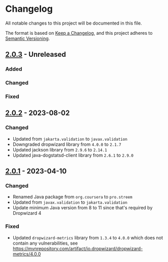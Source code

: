 # Changelog

All notable changes to this project will be documented in this file.

The format is based on [Keep a Changelog](https://keepachangelog.com/en/1.0.0/), and this project adheres to [Semantic Versioning](https://semver.org/spec/v2.0.0.html).

## [2.0.3] - Unreleased

[2.0.3]: https://github.com/streem/metrics-datadog/compare/v2.0.2...HEAD

### Added

### Changed

### Fixed


## [2.0.2] - 2023-08-02

[2.0.2]: https://github.com/streem/metrics-datadog/compare/v2.0.1...v2.0.2

### Changed

* Updated from `jakarta.validation` to `javax.validation`
* Downgraded dropwizard library from `4.0.0` to `2.1.7`
* Updated jackson library from `2.9.6` to `2.14.1`
* Updated java-dogstatsd-client library from `2.6.1` to `2.9.0`


## [2.0.1] - 2023-04-10

[2.0.1]: https://github.com/streem/metrics-datadog/compare/1.1.13...v2.0.1

### Changed

* Renamed Java package from `org.coursera` to `pro.streem`
* Updated from `javax.validation` to `jakarta.validation`
* Update minimum Java version from 8 to 11 since that's required by Dropwizard 4

### Fixed

* Updated `dropwizard-metrics` library from `1.3.4` to `4.0.0` which does not contain any vulnerabilities, see https://mvnrepository.com/artifact/io.dropwizard/dropwizard-metrics/4.0.0

